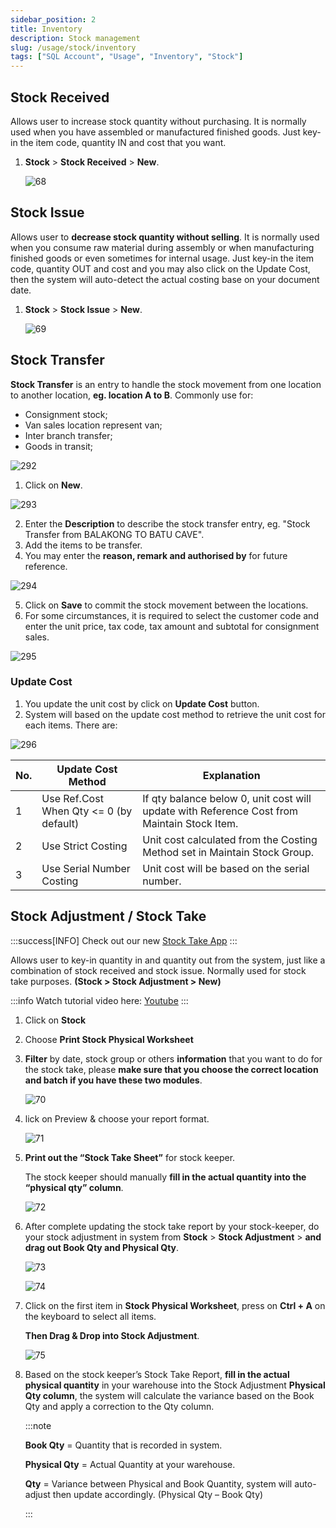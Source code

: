```yaml
---
sidebar_position: 2
title: Inventory
description: Stock management
slug: /usage/stock/inventory
tags: ["SQL Account", "Usage", "Inventory", "Stock"]
---
```


## Stock Received

Allows user to increase stock quantity without purchasing. It is normally used when you have assembled or manufactured finished goods. Just key-in the item code, quantity IN and cost that you want.

1. **Stock** > **Stock Received** > **New**.

   ![68](../../../static/img/getting-started/user-guide/67.png)

## Stock Issue

Allows user to **decrease stock quantity without selling**. It is normally used when you consume raw material during assembly or when manufacturing finished goods or even sometimes for internal usage. Just key-in the item code, quantity OUT and cost and you may also click on the Update Cost, then the system will auto-detect the actual costing base on your document date.

1. **Stock** > **Stock Issue** > **New**.

   ![69](../../../static/img/getting-started/user-guide/68.png)

## Stock Transfer 
**Stock Transfer** is an entry to handle the stock movement from one location to another location, **eg. location A to B**. Commonly use for:
- Consignment stock;
- Van sales location represent van;
- Inter branch transfer;
- Goods in transit;

![292](../../../static/img/getting-started/user-guide/63jt.png)

1. Click on **New**.

![293](../../../static/img/getting-started/user-guide/64jt.png)

2. Enter the **Description** to describe the stock transfer entry, eg. "Stock Transfer from BALAKONG TO BATU CAVE".
3. Add the items to be transfer.
4. You may enter the **reason, remark and authorised by** for future reference.

![294](../../../static/img/getting-started/user-guide/65jt.png)

5. Click on **Save** to commit the stock movement between the locations.
6. For some circumstances, it is required to select the customer code and enter the unit price, tax code, tax amount and subtotal for consignment sales.

![295](../../../static/img/getting-started/user-guide/66jt.png)

### Update Cost
1. You update the unit cost by click on **Update Cost** button.
2. System will based on the update cost method to retrieve the unit cost for each items. There are:

![296](../../../static/img/getting-started/user-guide/67jt.png)

<table>
  <thead>
    <tr>
      <th>No.</th>
      <th>Update Cost Method</th>
      <th>Explanation</th>
    </tr>
  </thead>
  <tbody>
    <tr>
      <td>1</td>
      <td>Use Ref.Cost When Qty &lt;= 0 (by default)</td>
      <td>If qty balance below 0, unit cost will update with Reference Cost from Maintain Stock Item.</td>
    </tr>
    <tr>
      <td>2</td>
      <td>Use Strict Costing</td>
      <td>Unit cost calculated from the Costing Method set in Maintain Stock Group.</td>
    </tr>
    <tr>
      <td>3</td>
      <td>Use Serial Number Costing</td>
      <td>Unit cost will be based on the serial number.</td>
    </tr>
  </tbody>
</table>


## Stock Adjustment / Stock Take

:::success[INFO]
Check out our new [Stock Take App](https://www.sql.com.my/sqlstocktake/)
:::

Allows user to key-in quantity in and quantity out from the system, just like a combination of stock received and stock issue. Normally used for stock take purposes. **(Stock > Stock Adjustment > New)**

:::info
Watch tutorial video here: [Youtube](https://www.youtube.com/watch?v=uEbCRAftQ4A&feature=youtu.be)
:::

1. Click on **Stock**

2. Choose **Print Stock Physical Worksheet**

3. **Filter** by date, stock group or others **information** that you want to do for the stock take, please **make sure that you choose the correct location and batch if you have these two modules**.

   ![70](../../../static/img/getting-started/user-guide/69.png)

4. lick on Preview & choose your report format.

   ![71](../../../static/img/getting-started/user-guide/70.png)

5. **Print out the “Stock Take Sheet”** for stock keeper.

   The stock keeper should manually **fill in the actual quantity into the “physical qty” column**.

   ![72](../../../static/img/getting-started/user-guide/71.png)

6. After complete updating the stock take report by your stock-keeper, do your stock adjustment in system from **Stock** > **Stock Adjustment** > **and drag out Book Qty and Physical Qty**.

   ![73](../../../static/img/getting-started/user-guide/72.png)

   ![74](../../../static/img/getting-started/user-guide/73.png)

7. Click on the first item in **Stock Physical Worksheet**, press on **Ctrl + A** on the keyboard to select all items.

   **Then Drag & Drop into Stock Adjustment**.

   ![75](../../../static/img/getting-started/user-guide/74.png)

8. Based on the stock keeper’s Stock Take Report, **fill in the actual physical quantity** in your warehouse into the Stock Adjustment **Physical Qty column**, the system will calculate the variance based on the Book Qty and apply a correction to the Qty column.

   :::note

   **Book Qty** = Quantity that is recorded in system.

   **Physical Qty** = Actual Quantity at your warehouse.

   **Qty** = Variance between Physical and Book Quantity, system will auto-adjust then update accordingly. (Physical Qty – Book Qty)

   :::
